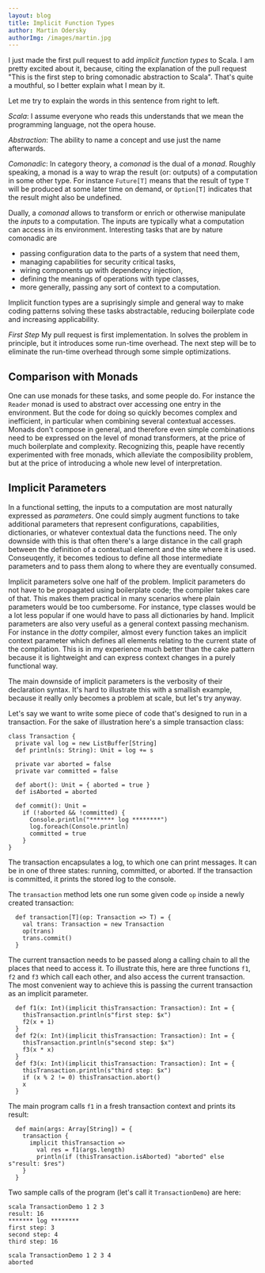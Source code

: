 ```yaml
---
layout: blog
title: Implicit Function Types
author: Martin Odersky
authorImg: /images/martin.jpg
---
```


I just made the first pull request to add _implicit function types_ to
Scala. I am pretty excited about it, because, citing the explanation
of the pull request "This is the first step to bring comonadic
abstraction to Scala". That's quite a mouthful, so I better explain what I
mean by it.

Let me try to explain the words in this sentence from right to left.

*Scala*: I assume everyone who reads this understands that we mean the
 programming language, not the opera house.

*Abstraction*: The ability to name a concept and use just the name afterwards.

*Comonadic*: In category theory, a _comonad_ is the dual of a
_monad_. Roughly speaking, a monad is a way to wrap the result (or:
outputs) of a computation in some other type. For instance
`Future[T]` means that the result of type `T` will be produced at
some later time on demand, or `Option[T]` indicates that the result
might also be undefined.

Dually, a _comonad_ allows to transform or
enrich or otherwise manipulate the _inputs_ to a computation.
The inputs are typically what a computation can access in its
environment. Interesting tasks that are by nature comonadic are

 - passing configuration data to the parts of a system that need them,
 - managing capabilities for security critical tasks,
 - wiring components up with dependency injection,
 - defining the meanings of operations with type classes,
 - more generally, passing any sort of context to a computation.

Implicit function types are a suprisingly simple and general way to
make coding patterns solving these tasks abstractable, reducing
boilerplate code and increasing applicability.

*First Step* My pull request is first implementation. In solves the
 problem in principle, but it introduces some run-time overhead. The
 next step will be to eliminate the run-time overhead through some
 simple optimizations.


## Comparison with Monads

One can use monads for these tasks, and some people do. For instance
the `Reader` monad is used to abstract over accessing one entry in the
environment.  But the code for doing so quickly becomes complex and
inefficient, in particular when combining several contextual
accesses. Monads don't compose in general, and therefore even simple
combinations need to be expressed on the level of monad transformers,
at the price of much boilerplate and complexity. Recognizing this,
peaple have recently experimented with free monads, which alleviate
the composibility problem, but at the price of introducing a whole new
level of interpretation.

## Implicit Parameters

In a functional setting, the inputs to a computation are most
naturally expressed as _parameters_. One could simply augment
functions to take additional parameters that represent configurations,
capabilities, dictionaries, or whatever contextual data the functions
need. The only downside with this is that often there's a large
distance in the call graph between the definition of a contextual
element and the site where it is used. Conseuqently, it becomes
tedious to define all those intermediate parameters and to pass them
along to where they are eventually consumed.

Implicit parameters solve one half of the problem. Implicit
parameters do not have to be propagated using boilerplate code; the
compiler takes care of that. This makes them practical in many
scenarios where plain parameters would be too cumbersome. For
instance, type classes would be a lot less popular if one would have
to pass all dictionaries by hand. Implicit parameters are also very
useful as a general context passing mechanism. For instance in the
_dotty_ compiler, almost every function takes an implicit context
parameter which defines all elements relating to the current state of
the compilation. This is in my experience much better than the cake
pattern because it is lightweight and can express context changes in a
purely functional way.

The main downside of implicit parameters is the verbosity of their
declaration syntax. It's hard to illustrate this with a smallish example,
because it really only becomes a problem at scale, but let's try anyway.

Let's say we want to write some piece of code that's designed to run
in a transaction. For the sake of illustration here's a simple transaction class:

    class Transaction {
      private val log = new ListBuffer[String]
      def println(s: String): Unit = log += s

      private var aborted = false
      private var committed = false

      def abort(): Unit = { aborted = true }
      def isAborted = aborted

      def commit(): Unit =
        if (!aborted && !committed) {
          Console.println("******* log ********")
          log.foreach(Console.println)
          committed = true
        }
    }

The transaction encapsulates a log, to which one can print messages.
It can be in one of three states: running, committed, or aborted.
If the transaction is committed, it prints the stored log to the console.

The `transaction` method lets one run some given code `op` inside
a newly created transaction:

      def transaction[T](op: Transaction => T) = {
        val trans: Transaction = new Transaction
        op(trans)
        trans.commit()
      }

The current transaction needs to be passed along a calling chain to all
the places that need to access it. To illustrate this, here are three
functions `f1`, `f2` and `f3` which call each other, and also access
the current transaction. The most convenient way to achieve this is
passing the current transaction as an implicit parameter.

      def f1(x: Int)(implicit thisTransaction: Transaction): Int = {
        thisTransaction.println(s"first step: $x")
        f2(x + 1)
      }
      def f2(x: Int)(implicit thisTransaction: Transaction): Int = {
        thisTransaction.println(s"second step: $x")
        f3(x * x)
      }
      def f3(x: Int)(implicit thisTransaction: Transaction): Int = {
        thisTransaction.println(s"third step: $x")
        if (x % 2 != 0) thisTransaction.abort()
        x
      }

The main program calls `f1` in a fresh transaction context and prints
its result:

      def main(args: Array[String]) = {
        transaction {
          implicit thisTransaction =>
            val res = f1(args.length)
            println(if (thisTransaction.isAborted) "aborted" else s"result: $res")
        }
      }

Two sample calls of the program (let's call it `TransactionDemo`) are here:

    scala TransactionDemo 1 2 3
    result: 16
    ******* log ********
    first step: 3
    second step: 4
    third step: 16

    scala TransactionDemo 1 2 3 4
    aborted





